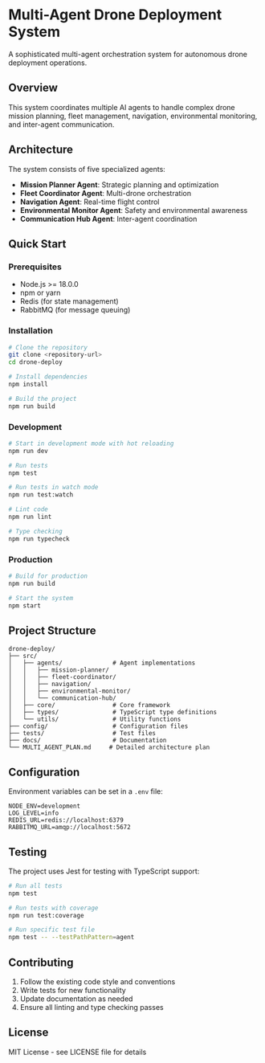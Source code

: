 # Multi-Agent Drone Deployment System

A sophisticated multi-agent orchestration system for autonomous drone deployment operations.

## Overview

This system coordinates multiple AI agents to handle complex drone mission planning, fleet management, navigation, environmental monitoring, and inter-agent communication.

## Architecture

The system consists of five specialized agents:
- **Mission Planner Agent**: Strategic planning and optimization
- **Fleet Coordinator Agent**: Multi-drone orchestration
- **Navigation Agent**: Real-time flight control
- **Environmental Monitor Agent**: Safety and environmental awareness
- **Communication Hub Agent**: Inter-agent coordination

## Quick Start

### Prerequisites
- Node.js >= 18.0.0
- npm or yarn
- Redis (for state management)
- RabbitMQ (for message queuing)

### Installation

```bash
# Clone the repository
git clone <repository-url>
cd drone-deploy

# Install dependencies
npm install

# Build the project
npm run build
```

### Development

```bash
# Start in development mode with hot reloading
npm run dev

# Run tests
npm test

# Run tests in watch mode
npm run test:watch

# Lint code
npm run lint

# Type checking
npm run typecheck
```

### Production

```bash
# Build for production
npm run build

# Start the system
npm start
```

## Project Structure

```
drone-deploy/
├── src/
│   ├── agents/              # Agent implementations
│   │   ├── mission-planner/
│   │   ├── fleet-coordinator/
│   │   ├── navigation/
│   │   ├── environmental-monitor/
│   │   └── communication-hub/
│   ├── core/                # Core framework
│   ├── types/               # TypeScript type definitions
│   └── utils/               # Utility functions
├── config/                  # Configuration files
├── tests/                   # Test files
├── docs/                    # Documentation
└── MULTI_AGENT_PLAN.md     # Detailed architecture plan
```

## Configuration

Environment variables can be set in a `.env` file:

```env
NODE_ENV=development
LOG_LEVEL=info
REDIS_URL=redis://localhost:6379
RABBITMQ_URL=amqp://localhost:5672
```

## Testing

The project uses Jest for testing with TypeScript support:

```bash
# Run all tests
npm test

# Run tests with coverage
npm run test:coverage

# Run specific test file
npm test -- --testPathPattern=agent
```

## Contributing

1. Follow the existing code style and conventions
2. Write tests for new functionality
3. Update documentation as needed
4. Ensure all linting and type checking passes

## License

MIT License - see LICENSE file for details